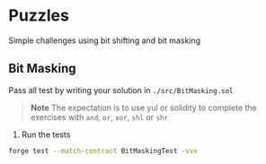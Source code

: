 # Puzzles

Simple challenges using bit shifting and bit masking

## Bit Masking

Pass all test by writing your solution in `./src/BitMasking.sol`

> **Note** The expectation is to use yul or solidity to complete the exercises with `and`, `or`, `xor`, `shl` or `shr`

1. Run the tests

```zsh
forge test --match-contract BitMaskingTest -vvv
```
